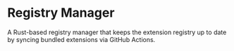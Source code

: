 # Registry Manager

A Rust-based registry manager that keeps the extension registry up to date by syncing bundled extensions via GitHub Actions.
